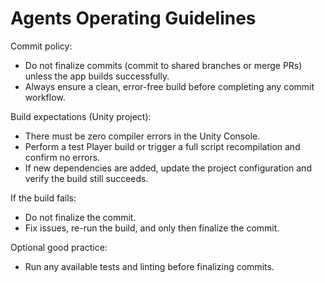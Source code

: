 # Agents Operating Guidelines

Commit policy:
- Do not finalize commits (commit to shared branches or merge PRs) unless the app builds successfully.
- Always ensure a clean, error-free build before completing any commit workflow.

Build expectations (Unity project):
- There must be zero compiler errors in the Unity Console.
- Perform a test Player build or trigger a full script recompilation and confirm no errors.
- If new dependencies are added, update the project configuration and verify the build still succeeds.

If the build fails:
- Do not finalize the commit.
- Fix issues, re-run the build, and only then finalize the commit.

Optional good practice:
- Run any available tests and linting before finalizing commits.
